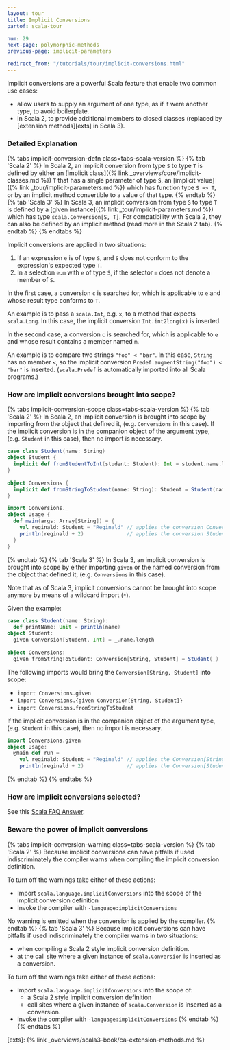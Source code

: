 ```yaml
---
layout: tour
title: Implicit Conversions
partof: scala-tour

num: 29
next-page: polymorphic-methods
previous-page: implicit-parameters

redirect_from: "/tutorials/tour/implicit-conversions.html"
---
```


Implicit conversions are a powerful Scala feature that enable two common use cases:
- allow users to supply an argument of one type, as if it were another type, to avoid boilerplate.
- in Scala 2, to provide additional members to closed classes (replaced by [extension methods][exts] in Scala 3).

### Detailed Explanation
{% tabs implicit-conversion-defn class=tabs-scala-version %}
{% tab 'Scala 2' %}
In Scala 2, an implicit conversion from type `S` to type `T` is defined by either an [implicit class]({% link _overviews/core/implicit-classes.md %}) `T` that has a single parameter of type `S`, an [implicit value]({% link _tour/implicit-parameters.md %}) which has function type `S => T`, or by an implicit method convertible to a value of that type.
{% endtab %}
{% tab 'Scala 3' %}
In Scala 3, an implicit conversion from type `S` to type `T` is defined by a [given instance]({% link _tour/implicit-parameters.md %}) which has type `scala.Conversion[S, T]`. For compatibility with Scala 2, they can also be defined by an implicit method (read more in the Scala 2 tab).
{% endtab %}
{% endtabs %}

Implicit conversions are applied in two situations:

1. If an expression `e` is of type `S`, and `S` does not conform to the expression's expected type `T`.
2. In a selection `e.m` with `e` of type `S`, if the selector `m` does not denote a member of `S`.

In the first case, a conversion `c` is searched for, which is applicable to `e` and whose result type conforms to `T`.

An example is to pass a `scala.Int`, e.g. `x`, to a method that expects `scala.Long`. In this case, the implicit conversion `Int.int2long(x)` is inserted.


In the second case, a conversion `c` is searched for, which is applicable to `e` and whose result contains a member named `m`.

An example is to compare two strings `"foo" < "bar"`. In this case, `String` has no member `<`, so the implicit conversion `Predef.augmentString("foo") < "bar"` is inserted. (`scala.Predef` is automatically imported into all Scala programs.)

### How are implicit conversions brought into scope? ###

{% tabs implicit-conversion-scope class=tabs-scala-version %}
{% tab 'Scala 2' %}
In Scala 2, an implicit conversion is brought into scope by importing from the object that defined it, (e.g. `Conversions` in this case). If the implicit conversion is in the companion object of the argument type, (e.g. `Student` in this case), then no import is necessary.

```scala mdoc
case class Student(name: String)
object Student {
  implicit def fromStudentToInt(student: Student): Int = student.name.length
}
  
object Conversions {
  implicit def fromStringToStudent(name: String): Student = Student(name)
}

import Conversions._
object Usage {
  def main(args: Array[String]) = {
    val reginald: Student = "Reginald" // applies the conversion Conversions.fromStringToStudent
    println(reginald + 2)              // applies the conversion Student.fromStudentToInt
  }
}
```
{% endtab %}
{% tab 'Scala 3' %}
In Scala 3, an implicit conversion is brought into scope by either importing `given` or the named conversion from the object that defined it, (e.g. `Conversions` in this case). 

Note that as of Scala 3, implicit conversions cannot be brought into scope anymore by means of a wildcard import (`*`). 

Given the example:

```scala
case class Student(name: String):
  def printName: Unit = println(name)
object Student:
  given Conversion[Student, Int] = _.name.length
  
object Conversions:
  given fromStringToStudent: Conversion[String, Student] = Student(_)
```

The following imports would bring the `Conversion[String, Student]` into scope:
  - `import Conversions.given`
  - `import Conversions.{given Conversion[String, Student]}`
  - `import Conversions.fromStringToStudent`

If the implicit conversion is in the companion object of the argument type, (e.g. `Student` in this case), then no import is necessary.

```scala mdoc
import Conversions.given
object Usage:
  @main def run =
    val reginald: Student = "Reginald" // applies the Conversion[String, Student]
    println(reginald + 2)              // applies the Conversion[Student, Int]
```
{% endtab %}
{% endtabs %}

### How are implicit conversions selected?

See this [Scala FAQ Answer](https://docs.scala-lang.org/tutorials/FAQ/index.html#where-does-scala-look-for-implicits).

### Beware the power of implicit conversions

{% tabs implicit-conversion-warning class=tabs-scala-version %}
{% tab 'Scala 2' %}
Because implicit conversions can have pitfalls if used indiscriminately the compiler warns when compiling the implicit conversion definition.

To turn off the warnings take either of these actions:

* Import `scala.language.implicitConversions` into the scope of the implicit conversion definition
* Invoke the compiler with `-language:implicitConversions`

No warning is emitted when the conversion is applied by the compiler.
{% endtab %}
{% tab 'Scala 3' %}
Because implicit conversions can have pitfalls if used indiscriminately the compiler warns in two situations:
- when compiling a Scala 2 style implicit conversion definition.
- at the call site where a given instance of `scala.Conversion` is inserted as a conversion.

To turn off the warnings take either of these actions:

- Import `scala.language.implicitConversions` into the scope of:
  - a Scala 2 style implicit conversion definition
  - call sites where a given instance of `scala.Conversion` is inserted as a conversion.
- Invoke the compiler with `-language:implicitConversions`
{% endtab %}
{% endtabs %}

[exts]: {% link _overviews/scala3-book/ca-extension-methods.md %}
